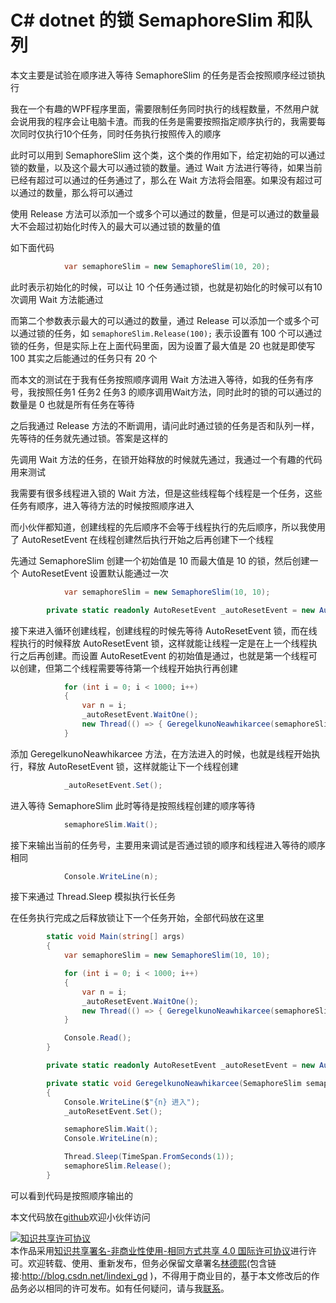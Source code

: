 # C# dotnet 的锁 SemaphoreSlim 和队列

本文主要是试验在顺序进入等待 SemaphoreSlim 的任务是否会按照顺序经过锁执行

<!--more-->
<!-- 发布 -->

我在一个有趣的WPF程序里面，需要限制任务同时执行的线程数量，不然用户就会说用我的程序会让电脑卡渣。而我的任务是需要按照指定顺序执行的，我需要每次同时仅执行10个任务，同时任务执行按照传入的顺序

此时可以用到 SemaphoreSlim 这个类，这个类的作用如下，给定初始的可以通过锁的数量，以及这个最大可以通过锁的数量。通过 Wait 方法进行等待，如果当前已经有超过可以通过的任务通过了，那么在 Wait 方法将会阻塞。如果没有超过可以通过的数量，那么将可以通过

使用 Release 方法可以添加一个或多个可以通过的数量，但是可以通过的数量最大不会超过初始化时传入的最大可以通过锁的数量的值

如下面代码

```csharp
            var semaphoreSlim = new SemaphoreSlim(10, 20);
```

此时表示初始化的时候，可以让 10 个任务通过锁，也就是初始化的时候可以有10次调用 Wait 方法能通过

而第二个参数表示最大的可以通过的数量，通过 Release 可以添加一个或多个可以通过锁的任务，如 `semaphoreSlim.Release(100);` 表示设置有 100 个可以通过锁的任务，但是实际上在上面代码里面，因为设置了最大值是 20 也就是即使写 100 其实之后能通过的任务只有 20 个

而本文的测试在于我有任务按照顺序调用 Wait 方法进入等待，如我的任务有序号，我按照任务1 任务2 任务3 的顺序调用Wait方法，同时此时的锁的可以通过的数量是 0 也就是所有任务在等待

之后我通过 Release 方法的不断调用，请问此时通过锁的任务是否和队列一样，先等待的任务就先通过锁。答案是这样的

先调用 Wait 方法的任务，在锁开始释放的时候就先通过，我通过一个有趣的代码用来测试

我需要有很多线程进入锁的 Wait 方法，但是这些线程每个线程是一个任务，这些任务有顺序，进入等待方法的时候按照顺序进入

而小伙伴都知道，创建线程的先后顺序不会等于线程执行的先后顺序，所以我使用了 AutoResetEvent 在线程创建然后执行开始之后再创建下一个线程

先通过 SemaphoreSlim 创建一个初始值是 10 而最大值是 10 的锁，然后创建一个 AutoResetEvent 设置默认能通过一次

```csharp
            var semaphoreSlim = new SemaphoreSlim(10, 10);

        private static readonly AutoResetEvent _autoResetEvent = new AutoResetEvent(true);
```

接下来进入循环创建线程，创建线程的时候先等待 AutoResetEvent 锁，而在线程执行的时候释放 AutoResetEvent 锁，这样就能让线程一定是在上一个线程执行之后再创建。而设置 AutoResetEvent 的初始值是通过，也就是第一个线程可以创建，但第二个线程需要等待第一个线程开始执行再创建

```csharp
            for (int i = 0; i < 1000; i++)
            {
                var n = i;
                _autoResetEvent.WaitOne();
                new Thread(() => { GeregelkunoNeawhikarcee(semaphoreSlim, n); }).Start();
            }
```

添加 GeregelkunoNeawhikarcee 方法，在方法进入的时候，也就是线程开始执行，释放 AutoResetEvent 锁，这样就能让下一个线程创建

```csharp
            _autoResetEvent.Set();
```

进入等待 SemaphoreSlim 此时等待是按照线程创建的顺序等待

```csharp
            semaphoreSlim.Wait();
```

接下来输出当前的任务号，主要用来调试是否通过锁的顺序和线程进入等待的顺序相同

```csharp
            Console.WriteLine(n);
```

接下来通过 Thread.Sleep 模拟执行长任务

在任务执行完成之后释放锁让下一个任务开始，全部代码放在这里

```csharp
        static void Main(string[] args)
        {
            var semaphoreSlim = new SemaphoreSlim(10, 10);

            for (int i = 0; i < 1000; i++)
            {
                var n = i;
                _autoResetEvent.WaitOne();
                new Thread(() => { GeregelkunoNeawhikarcee(semaphoreSlim, n); }).Start();
            }

            Console.Read();
        }

        private static readonly AutoResetEvent _autoResetEvent = new AutoResetEvent(true);

        private static void GeregelkunoNeawhikarcee(SemaphoreSlim semaphoreSlim, int n)
        {
            Console.WriteLine($"{n} 进入");
            _autoResetEvent.Set();

            semaphoreSlim.Wait();
            Console.WriteLine(n);

            Thread.Sleep(TimeSpan.FromSeconds(1));
            semaphoreSlim.Release();
        }
```

可以看到代码是按照顺序输出的

本文代码放在[github](https://github.com/lindexi/lindexi_gd/tree/cf8c1add01a571bafeb0548b6aa43da8670227c9/CallnernawbawceKairwemwhejeene)欢迎小伙伴访问

<a rel="license" href="http://creativecommons.org/licenses/by-nc-sa/4.0/"><img alt="知识共享许可协议" style="border-width:0" src="https://i.creativecommons.org/l/by-nc-sa/4.0/88x31.png" /></a><br />本作品采用<a rel="license" href="http://creativecommons.org/licenses/by-nc-sa/4.0/">知识共享署名-非商业性使用-相同方式共享 4.0 国际许可协议</a>进行许可。欢迎转载、使用、重新发布，但务必保留文章署名[林德熙](http://blog.csdn.net/lindexi_gd)(包含链接:http://blog.csdn.net/lindexi_gd )，不得用于商业目的，基于本文修改后的作品务必以相同的许可发布。如有任何疑问，请与我[联系](mailto:lindexi_gd@163.com)。
